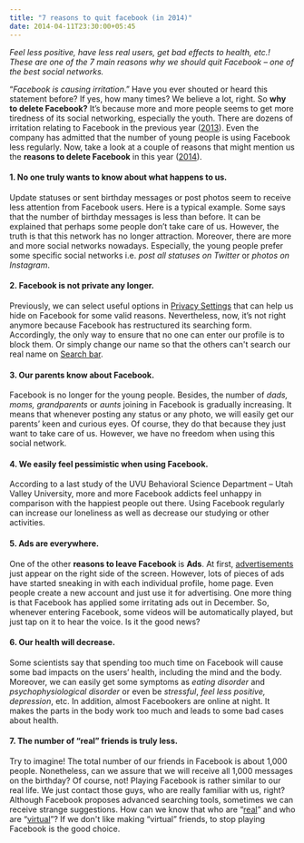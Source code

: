 ```yaml
---
title: "7 reasons to quit facebook (in 2014)"
date: 2014-04-11T23:30:00+05:45
---
```


<p><em>Feel less positive, have less real users, get bad effects to health, etc.! These are one of the 7 main reasons why we should quit Facebook &#8211; one of the best social networks.</em></p>

<p>&#8220;<em>Facebook is causing irritation</em>.&#8221; Have you ever shouted or heard this statement before? If yes, how many times? We believe a lot, right. So <strong>why to delete Facebook?</strong> It&#8217;s because more and more people seems to get more tiredness of its social networking, especially the youth. There are dozens of irritation relating to Facebook in the previous year (<u>2013</u>). Even the company has admitted that the number of young people is using Facebook less regularly. Now, take a look at a couple of reasons that might mention us the <strong>reasons to delete Facebook</strong> in this year (<u>2014</u>).</p>

<h4>1. No one truly wants to know about what happens to us.</h4>

<p>Update statuses or sent birthday messages or post photos seem to receive less attention from Facebook users. Here is a typical example. Some says that the number of birthday messages is less than before. It can be explained that perhaps some people don&#8217;t take care of us. However, the truth is that this network has no longer attraction. Moreover, there are more and more social networks nowadays. Especially, the young people prefer some specific social networks i.e. <em>post all statuses on Twitter</em> or <em>photos on Instagram</em>.</p>

<h4>2. Facebook is not private any longer.</h4>

<p>Previously, we can select useful options in <u>Privacy Settings</u> that can help us hide on Facebook for some valid reasons. Nevertheless, now, it&#8217;s not right anymore because Facebook has restructured its searching form. Accordingly, the only way to ensure that no one can enter our profile is to block them. Or simply change our name so that the others can't search our real name on <u>Search bar</u>.</p>

<h4>3. Our parents know about Facebook.</h4>

<p>Facebook is no longer for the young people. Besides, the number of <em>dads, moms, grandparents </em>or <em>aunts</em> joining in Facebook is gradually increasing. It means that whenever posting any status or any photo, we will easily get our parents&#8217; keen and curious eyes. Of course, they do that because they just want to take care of us. However, we have no freedom when using this social network.</p>

<h4>4. We easily feel pessimistic when using Facebook.</h4>

<p>According to a last study of the UVU Behavioral Science Department &#8211; Utah Valley University, more and more Facebook addicts feel unhappy in comparison with the happiest people out there. Using Facebook regularly can increase our loneliness as well as decrease our studying or other activities.</p>

<h4>5. Ads are everywhere.</h4>

<p>One of the other <strong>reasons to leave Facebook </strong>is <strong>Ads</strong>. At first, <u>advertisements</u> just appear on the right side of the screen. However, lots of pieces of ads have started sneaking in with each individual profile, home page. Even people create a new account and just use it for advertising. One more thing is that Facebook has applied some irritating ads out in December. So, whenever entering Facebook, some videos will be automatically played, but just tap on it to hear the voice. Is it the good news?</p>

<h4>6. Our health will decrease.</h4>

<p>Some scientists say that spending too much time on Facebook will cause some bad impacts on the users&#8217; health, including the mind and the body. Moreover, we can easily get some symptoms as <em>eating disorder </em>and <em>psychophysiological disorder</em> or even be <em>stressful</em>, <em>feel less positive, depression</em>, etc. In addition, almost Facebookers are online at night. It makes the parts in the body work too much and leads to some bad cases about health.</p>

<h4>7. The number of &#8220;real&#8221; friends is truly less.</h4>

<p>Try to imagine! The total number of our friends in Facebook is about 1,000 people. Nonetheless, can we assure that we will receive all 1,000 messages on the birthday? Of course, not! Playing Facebook is rather similar to our real life. We just contact those guys, who are really familiar with us, right? Although Facebook proposes advanced searching tools, sometimes we can receive strange suggestions. How can we know that who are &#8220;<u>real</u>&#8221; and who are &#8220;<u>virtual</u>&#8221;? If we don't like making &#8220;virtual&#8221; friends, to stop playing Facebook is the good choice.</p>
